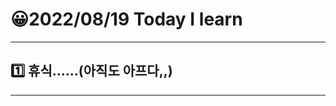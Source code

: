 # 😀2022/08/19 Today I learn
-------------------------
## 1️⃣ 휴식......(아직도 아프다,,)
-------------------------

